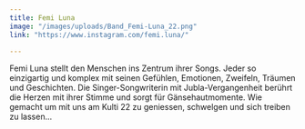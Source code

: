 ```yaml
---
title: Femi Luna
image: "/images/uploads/Band_Femi-Luna_22.png"
link: "https://www.instagram.com/femi.luna/"

---
```


Femi Luna stellt den Menschen ins Zentrum ihrer Songs. Jeder so einzigartig und komplex mit seinen Gefühlen, Emotionen, Zweifeln, Träumen und Geschichten. Die Singer-Songwriterin mit Jubla-Vergangenheit berührt die Herzen mit ihrer Stimme und sorgt für Gänsehautmomente. Wie gemacht um mit uns am Kulti 22 zu geniessen, schwelgen und sich treiben zu lassen...